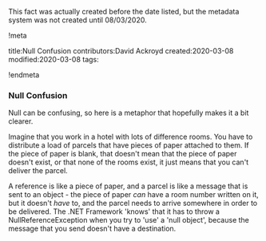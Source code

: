 This fact was actually created before the date listed, but the metadata system was not created until 08/03/2020.

!meta

title:Null Confusion
contributors:David Ackroyd
created:2020-03-08
modified:2020-03-08
tags:

!endmeta


### Null Confusion
Null can be confusing, so here is a metaphor that hopefully makes it a bit clearer.

Imagine that you work in a hotel with lots of difference rooms. You have to distribute a load of parcels that have pieces of paper attached to them. If the piece of paper is blank, that doesn't mean that the piece of paper doesn't exist, or that none of the rooms exist, it just means that you can't deliver the parcel.

A reference is like a piece of paper, and a parcel is like a message that is sent to an object - the piece of paper *can* have a room number written on it, but it doesn't *have* to, and the parcel needs to arrive somewhere in order to be delivered. The .NET Framework 'knows' that it has to throw a NullReferenceException when you try to 'use' a 'null object', because the message that you send doesn't have a destination.
